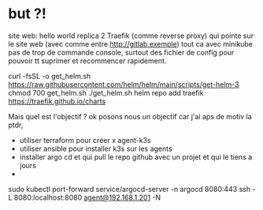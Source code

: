 # but ?!

site web: hello world replica 2
Traefik (comme reverse proxy) qui pointe sur le site web (avec comme entre http://gitlab.exemple)
tout ca avec minikube
pas de trop de commande console, surtout des fichier de config pour pouvoir tt suprimer et recommencer rapidement.

curl -fsSL -o get_helm.sh https://raw.githubusercontent.com/helm/helm/main/scripts/get-helm-3
 chmod 700 get_helm.sh
 ./get_helm.sh
helm repo add traefik https://traefik.github.io/charts



Mais quel est l'objectif ? ok posons nous un objectif car j'ai aps de motiv la ptdr,




- utiliser terraform pour créer x agent-k3s
- utiliser ansible pour installer k3s sur les agents
- installer argo cd et qui pull le repo github avec un projet et qui le tiens a jours
- 


sudo kubectl port-forward service/argocd-server -n argocd 8080:443
ssh -L 8080:localhost:8080 agent@192.168.1.201 -N